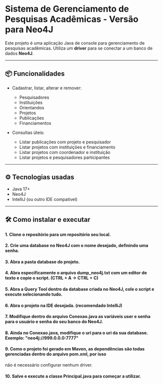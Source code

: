 # Sistema de Gerenciamento de Pesquisas Acadêmicas - Versão para Neo4J

Este projeto é uma aplicação Java de console para gerenciamento de pesquisas acadêmicas. 
Utiliza um **driver** para se conectar a um banco de dados **Neo4J**.

---

## 📦 Funcionalidades

- Cadastrar, listar, alterar e remover:
  - Pesquisadores
  - Instituições
  - Orientandos
  - Projetos
  - Publicações
  - Financiamentos

- Consultas úteis:
  - Listar publicações com projeto e pesquisador
  - Listar projetos com instituições e financiamento
  - Listar projetos com coordenador e instituição
  - Listar projetos e pesquisadores participantes

---

## ⚙️ Tecnologias usadas

- Java 17+
- Neo4J
- IntelliJ (ou outro IDE compatível)

---

## 🛠️ Como instalar e executar

#### 1. Clone o repositório para um repositório seu local.
#### 2. Crie uma database no Neo4J com o nome desejado, definindo uma senha.
#### 3. Abra a pasta database do projeto.
#### 4. Abra especificamente o arquivo dump_neo4j.txt com um editor de texto e copie o script. (CTRL + A -> CTRL + C)
#### 5. Abra a Query Tool dentro da database criada no Neo4J, cole o script e execute selecionando tudo.
#### 6. Abra o projeto na IDE desejada. (recomendado IntelliJ)
#### 7. Modifique dentro do arquivo Conexao.java as variáveis user e senha para o usuário e senha do seu banco do Neo4J.
#### 8. Ainda no Conexao.java, modifique o uri para o uri da sua database. Exemplo: "neo4j://999.0.0.0:7777"
#### 9. Como o projeto foi gerado em Maven, as dependências são todas gerenciadas dentro do arquivo pom.xml, por isso
não é necessário configurar nenhum driver.
#### 10. Salve e execute a classe Principal.java para começar a utilizar.
